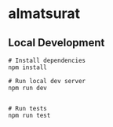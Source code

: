 # almatsurat

## Local Development

```
# Install dependencies
npm install

# Run local dev server
npm run dev


# Run tests
npm run test
```
